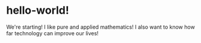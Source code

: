 # hello-world!
We're starting!
I like pure and applied mathematics!
I also want to know how far technology can improve our lives!
